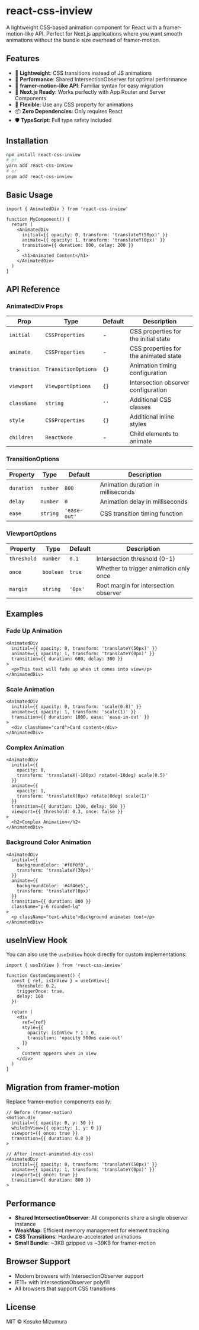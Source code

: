 # react-css-inview

A lightweight CSS-based animation component for React with a framer-motion-like API. Perfect for Next.js applications where you want smooth animations without the bundle size overhead of framer-motion.

## Features

- 🚀 **Lightweight**: CSS transitions instead of JS animations
- 🎯 **Performance**: Shared IntersectionObserver for optimal performance
- 🔧 **framer-motion-like API**: Familiar syntax for easy migration
- 📱 **Next.js Ready**: Works perfectly with App Router and Server Components
- 🎨 **Flexible**: Use any CSS property for animations
- 📦 **Zero Dependencies**: Only requires React
- 🛡️ **TypeScript**: Full type safety included

## Installation

```bash
npm install react-css-inview
# or
yarn add react-css-inview
# or
pnpm add react-css-inview
```

## Basic Usage

```tsx
import { AnimatedDiv } from 'react-css-inview'

function MyComponent() {
  return (
    <AnimatedDiv
      initial={{ opacity: 0, transform: 'translateY(50px)' }}
      animate={{ opacity: 1, transform: 'translateY(0px)' }}
      transition={{ duration: 800, delay: 200 }}
    >
      <h1>Animated Content</h1>
    </AnimatedDiv>
  )
}
```

## API Reference

### AnimatedDiv Props

| Prop | Type | Default | Description |
|------|------|---------|-------------|
| `initial` | `CSSProperties` | - | CSS properties for the initial state |
| `animate` | `CSSProperties` | - | CSS properties for the animated state |
| `transition` | `TransitionOptions` | `{}` | Animation timing configuration |
| `viewport` | `ViewportOptions` | `{}` | Intersection observer configuration |
| `className` | `string` | `''` | Additional CSS classes |
| `style` | `CSSProperties` | `{}` | Additional inline styles |
| `children` | `ReactNode` | - | Child elements to animate |

### TransitionOptions

| Property | Type | Default | Description |
|----------|------|---------|-------------|
| `duration` | `number` | `800` | Animation duration in milliseconds |
| `delay` | `number` | `0` | Animation delay in milliseconds |
| `ease` | `string` | `'ease-out'` | CSS transition timing function |

### ViewportOptions

| Property | Type | Default | Description |
|----------|------|---------|-------------|
| `threshold` | `number` | `0.1` | Intersection threshold (0-1) |
| `once` | `boolean` | `true` | Whether to trigger animation only once |
| `margin` | `string` | `'0px'` | Root margin for intersection observer |

## Examples

### Fade Up Animation

```tsx
<AnimatedDiv
  initial={{ opacity: 0, transform: 'translateY(50px)' }}
  animate={{ opacity: 1, transform: 'translateY(0px)' }}
  transition={{ duration: 600, delay: 300 }}
>
  <p>This text will fade up when it comes into view</p>
</AnimatedDiv>
```

### Scale Animation

```tsx
<AnimatedDiv
  initial={{ opacity: 0, transform: 'scale(0.8)' }}
  animate={{ opacity: 1, transform: 'scale(1)' }}
  transition={{ duration: 1000, ease: 'ease-in-out' }}
>
  <div className="card">Card content</div>
</AnimatedDiv>
```

### Complex Animation

```tsx
<AnimatedDiv
  initial={{ 
    opacity: 0, 
    transform: 'translateX(-100px) rotate(-10deg) scale(0.5)' 
  }}
  animate={{ 
    opacity: 1, 
    transform: 'translateX(0px) rotate(0deg) scale(1)' 
  }}
  transition={{ duration: 1200, delay: 500 }}
  viewport={{ threshold: 0.3, once: false }}
>
  <h2>Complex Animation</h2>
</AnimatedDiv>
```

### Background Color Animation

```tsx
<AnimatedDiv
  initial={{ 
    backgroundColor: '#f0f0f0', 
    transform: 'translateY(30px)' 
  }}
  animate={{ 
    backgroundColor: '#4f46e5', 
    transform: 'translateY(0px)' 
  }}
  transition={{ duration: 800 }}
  className="p-6 rounded-lg"
>
  <p className="text-white">Background animates too!</p>
</AnimatedDiv>
```

## useInView Hook

You can also use the `useInView` hook directly for custom implementations:

```tsx
import { useInView } from 'react-css-inview'

function CustomComponent() {
  const { ref, isInView } = useInView({
    threshold: 0.2,
    triggerOnce: true,
    delay: 100
  })

  return (
    <div
      ref={ref}
      style={{
        opacity: isInView ? 1 : 0,
        transition: 'opacity 500ms ease-out'
      }}
    >
      Content appears when in view
    </div>
  )
}
```

## Migration from framer-motion

Replace framer-motion components easily:

```tsx
// Before (framer-motion)
<motion.div
  initial={{ opacity: 0, y: 50 }}
  whileInView={{ opacity: 1, y: 0 }}
  viewport={{ once: true }}
  transition={{ duration: 0.8 }}
>

// After (react-animated-div-css)
<AnimatedDiv
  initial={{ opacity: 0, transform: 'translateY(50px)' }}
  animate={{ opacity: 1, transform: 'translateY(0px)' }}
  viewport={{ once: true }}
  transition={{ duration: 800 }}
>
```

## Performance

- **Shared IntersectionObserver**: All components share a single observer instance
- **WeakMap**: Efficient memory management for element tracking  
- **CSS Transitions**: Hardware-accelerated animations
- **Small Bundle**: ~3KB gzipped vs ~39KB for framer-motion

## Browser Support

- Modern browsers with IntersectionObserver support
- IE11+ with IntersectionObserver polyfill
- All browsers that support CSS transitions

## License

MIT © Kosuke Mizumura
